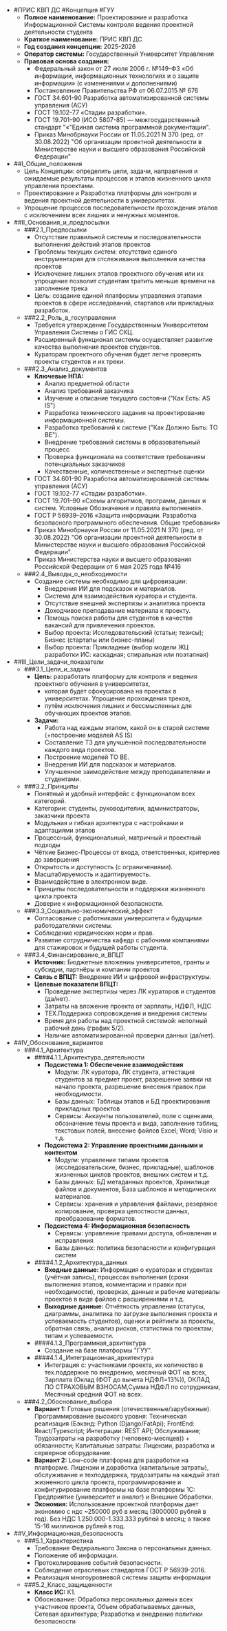 - #ПРИС КВП ДС #Концепция #ГУУ
  - **Полное наименование:** Проектирование и разработка Информационной Системы контроля ведения проектной деятельности студента
  - **Краткое наименование:** ПРИС КВП ДС
  - **Год создания концепции:** 2025-2026
  - **Оператор системы:** Государственный Университет Управления
  - **Правовая основа создания:**
    - Федеральный закон от 27 июля 2006 г. №149-ФЗ «Об информации, информационных технологиях и о защите информации» (с изменениями и дополнениями)
    - Постановление Правительства РФ от 06.07.2015 № 676
    - ГОСТ 34.601-90 Разработка автоматизированной системы управления (АСУ) 
	- ГОСТ 19.102-77 «Стадии разработки».
	- ГОСТ 19.701-90 (ИСО 5807-85) — межгосударственный стандарт "«"Единая система программной документации".
	- Приказ Минобрнауки России от 11.05.2021 N 370 (ред. от 30.08.2022) "Об организации проектной деятельности в Министерстве науки и высшего образования Российской Федерации" 
- ##I_Общие_положения
  - Цель Концепции: определить цели, задачи, направления и ожидаемые результаты процессов и этапов жизненного цикла управления проектами.
  - Проектирование и Разработка платформы для контроля и ведения проектной деятельности в университетах.
  - Упрощение процессов последовательности прохождения этапов с исключением всех лишних и ненужных моментов.
- ##II_Основания_и_предпосылки
  - ###2.1_Предпосылки
    - Отсутствие правильной системы и последовательности выполнения действий этапов проектов
	- Проблемы текущих систем: отсутствие единого инструментария для отслеживания выполнения качества проектов
	- Исключение лишних этапов проектного обучения или их упрощение позволит студентам тратить меньше времени на заполнение трека
    - Цель: создание единой платформы управления этапами проектов в сфере исследований, стартапов или прикладных разработок.
  - ###2.2_Роль_в_госуправлении
    - Требуется утверждение Государственным Университетом Управления Системы о ГИС СКЦ.
    - Расширенный функционал системы осуществляет развитие качества выполнения проектов студентов.
	- Кураторам проектного обучения будет легче проверять проекты студентов и их треки.
  - ###2.3_Анализ_документов
    - **Ключевые НПА:**
      - Анализ предметной области
	  - Анализ требований заказчика
	  - Изучение и описание текущего состояни ("Как Есть: AS IS")
	  - Разработка технического задания на проектирование информационной системы.
	  - Разработка требований к системе ("Как Должно Быть: TO BE").
	  - Внедрение требований системы в образовательный процесс
	  - Проверка функционала на соответствие требованиям потенциальных заказчиков
	  - Качественные, количественные и экспертные оценки
    - ГОСТ 34.601-90 Разработка автоматизированной системы управления (АСУ) 
    - ГОСТ 19.102-77 «Стадии разработки».
    - ГОСТ 19.701–90 «Схемы алгоритмов, программ, данных и систем. Условные Обозначения и правила выполнения».
    - ГОСТ Р 56939–2016 «Защита информации. Разработка безопасного программного обеспечения. Общие требования»
    - Приказ Минобрнауки России от 11.05.2021 N 370 (ред. от 30.08.2022) "Об организации проектной деятельности в Министерстве науки и высшего образования Российской Федерации".
    - Приказ Министерства науки и высшего образования Российской Федерации от 6 мая 2025 года №416
  - ###2.4_Выводы_о_необходимости
    - Создание системы необходимо для цифровизации:
      - Внедрения ИИ для подсказок и материалов.
      - Система для взаимодействия куратора и студента.
      - Отсутствие внешней экспертизы и аналитика проекта
      - Доходчивое преподавание материала к проекту.
      - Помощь поиска работы для студентов в качестве вакансий для привлечения проектов.
      - Выбор проекта: Исследовательский (статьи; тезисы); Бизнес (стартапы или бизнес-планы) 
      - Выбор проекта: Прикладные (выбор модели ЖЦ разработки ИС: каскадная; спиральная или поэтапная)
- ##III_Цели_задачи_показатели
  - ###3.1_Цели_и_задачи
    - **Цель:** разработать платформу для контроля и ведения проектного обучения в университетах, 
      - которая будет сфокусирована на проектах в университетах. Упрощение прохождения треков, 
      - путём исключения лишних и бессмысленных для обучающих проектов этапов.
    - **Задачи:**
      - Работа над каждым этапом, какой он в старой системе (+построение моделей AS IS)
      - Составление ТЗ для улучшенной последовательности каждого вида проектов.
      - Построение моделей TO BE.
      - Внедрения ИИ для подсказок и материалов.
      - Улучшенное заимодействие между преподавателями и студентами.
  - ###3.2_Принципы
    - Понятный и удобный интерфейс с функционалом всех категорий.
    - Категории: студенты, руководителии, администраторы, заказчики проекта
    - Модульная и гибкая архитектура с настройками и адаптациями этапов
    - Процессный, функциональный, матричный и проектный подходы
    - Чёткие Бизнес-Процессы от входа, ответственных, критериев до завершения
    - Открытость и доступность (с ограничениями).
    - Масштабируемость и адаптируемость.
    - Взаимодействие в электронном виде.
    - Принципы последовательности и поддержки жизненного цикла проекта
    - Доверие к информационной безопасности.
  - ###3.3_Социально-экономический_эффект
    - Согласование с работниками университета и будущими работодателями системы.
    - Соблюдение юридических норм и прав.
    - Развитие сотрудничества кафедр с рабочими компаниями для стажировок и будущей работы студента.
  - ###3.4_Финансирование_и_ВПЦТ
    - **Источник:** Бюджетные вложениы университетов, гранты и субсидии, партнёры и компании проектов
    - **Связь с ВПЦТ:** Внедрение ИИ и цифровой инфраструктуры.
    - **Целевые показатели ВПЦТ:**
      - Проведение экспертизы через ЛК кураторов и студентов (да/нет).
      - Затраты на вложение проекта от зарплаты, НДФЛ, НДС
      - ТЕХ.Поддержка сопровождения и внедрения системы
      - Время для работы над проектной системой: неполный рабочий день (график 5/2).
      - Наличие автоматизированной проверки данных (да/нет).
- ##IV_Обоснование_вариантов
  - ###4.1_Архитектура
    - ####4.1.1_Архитектура_деятельности
      - **Подсистема 1: Обеспечение взаимодействия**
        - Модули: ЛК куратора, ЛК студента, аттестация студентов за предмет проект, разрешение заявки на начало проекта, разрешение внесения правок при необходимости.
        - Базы данных: Таблицы этапов и БД проектирования прикладных проектов
        - Сервисы: Аккаунты пользователей, поле с оценками, обозначение темы проекта и вида, заполнение таблиц, текстовых полей, внесение файлов Excel; Word; Visio и т.д.
      - **Подсистема 2: Управление проектными данными и контентом**
        - Модули: управление типами проектов (исследовательские, бизнес, прикладные), шаблонов жизненных циклов проектов, внешних систем и т.д.
        - Базы данных: БД метаданных проектов, Хранилище файлов и документов, База шаблонов и методических материалов.
        - Сервисы: хранения и управления файлами, резервное копирование, проверка целостности данных, преобразование форматов.
      - **Подсистема 4: Информационная безопасность**
        - Сервисы: управление правами доступа, обновления и исправления
        - Базы данных: политика безопасности и конфигурация систем
    - ####4.1.2_Архитектура_данных
      - **Входные данные:** Информация о кураторах и студентах (учётная запись), процессах выполнения (сроки выполнения этапов, комментарии и правки при необходимости), проверках, данные и рабочие материалы проектов в виде файлов с расширениями и т.д.
      - **Выходные данные:** Отчётность управления (статусы, диаграммы, аналитика по загрузке выполнения проекта и успеваемость студентов), оценки и рейтинги за проекты, обратная связь, анализ рисков, статистика по проектам; типам и успеваемости.
    - ####4.1.3_Программная_архитектура
      - Создание на базе платформы "ГУУ".
    - ####4.1.4_Интеграционная_архитектура
      - Интеграция с: участниками проекта, их количество в тех.поддержке по внедрению, месячный ФОТ на всех, Зарплата (Оклад (ФОТ до вычета НДФЛ=13%)), ОКЛАД ПО СТРАХОВЫМ ВЗНОСАМ,Сумма НДФЛ по сотрудникам, Месячный средний ФОТ на всех.
  - ###4.2_Обоснование_выбора
    - **Вариант 1:** Готовые решения (отечественные/зарубежные). Программирование высокого уровня: Техническая реализация (Бэкэнд: Python (Django/FatApi); FrontEnd: React/Typescript; Интеграции: REST API; Обслуживание; Трудозатраты на разработку (человеко-месяцев)) + обязанности; Капитальные затраты: Лицензии, разработка и серверное оборудование.
    - **Вариант 2:** Low-code платформа для разработки на платформе. Лицензии и доработка (капитальные затраты), обслуживание и техподдержка, трудозатраты на каждый этап жизненного цикла проекта, программирование и конфигурирование платформы на базе платформы 1С: Предприятие (университет и аналог) и Внешние Обработки.
    - **Экономия:** Использование проектной платформы дает экономию с ндс ~250000 руб в месяц (3000000 рублей в год). Без НДС 1.250.000-1.333.333 рублей в месяц; а также 15-16 миллионов рублей в год.
- ##V_Информационная_безопасность
  - ###5.1_Характеристика
    - Требование Федерального Закона о персональных данных.
    - Положение об информации.
    - Протоколирование событий безопасности.
    - Соблюдение отраслевых стандартов ГОСТ Р 56939-2016.
    - Реализация многоуровневой системы защиты информации
  - ###5.2_Класс_защищенности
    - **Класс ИС:** К1.
    - Обоснование: Обработка персональных данных всех участников проекта, Объем обрабатываемых данных, Сетевая архитектура; Разработка и внедрение политики безопасности